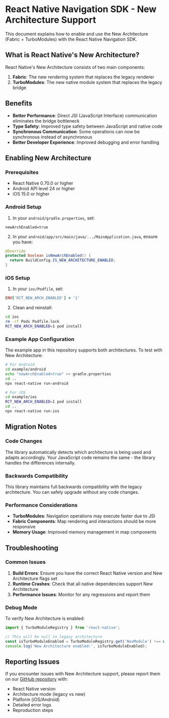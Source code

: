 # React Native Navigation SDK - New Architecture Support

This document explains how to enable and use the New Architecture (Fabric + TurboModules) with the React Native Navigation SDK.

## What is React Native's New Architecture?

React Native's New Architecture consists of two main components:

1. **Fabric**: The new rendering system that replaces the legacy renderer
2. **TurboModules**: The new native module system that replaces the legacy bridge

## Benefits

- **Better Performance**: Direct JSI (JavaScript Interface) communication eliminates the bridge bottleneck
- **Type Safety**: Improved type safety between JavaScript and native code
- **Synchronous Communication**: Some operations can now be synchronous instead of asynchronous
- **Better Developer Experience**: Improved debugging and error handling

## Enabling New Architecture

### Prerequisites

- React Native 0.70.0 or higher
- Android API level 24 or higher
- iOS 15.0 or higher

### Android Setup

1. In your `android/gradle.properties`, set:
```properties
newArchEnabled=true
```

2. In your `android/app/src/main/java/.../MainApplication.java`, ensure you have:
```java
@Override
protected boolean isNewArchEnabled() {
  return BuildConfig.IS_NEW_ARCHITECTURE_ENABLED;
}
```

### iOS Setup

1. In your `ios/Podfile`, set:
```ruby
ENV['RCT_NEW_ARCH_ENABLED'] = '1'
```

2. Clean and reinstall:
```bash
cd ios
rm -rf Pods Podfile.lock
RCT_NEW_ARCH_ENABLED=1 pod install
```

### Example App Configuration

The example app in this repository supports both architectures. To test with New Architecture:

```bash
# For Android
cd example/android
echo "newArchEnabled=true" >> gradle.properties
cd ..
npx react-native run-android

# For iOS  
cd example/ios
RCT_NEW_ARCH_ENABLED=1 pod install
cd ..
npx react-native run-ios
```

## Migration Notes

### Code Changes

The library automatically detects which architecture is being used and adapts accordingly. Your JavaScript code remains the same - the library handles the differences internally.

### Backwards Compatibility

This library maintains full backwards compatibility with the legacy architecture. You can safely upgrade without any code changes.

### Performance Considerations

- **TurboModules**: Navigation operations may execute faster due to JSI
- **Fabric Components**: Map rendering and interactions should be more responsive
- **Memory Usage**: Improved memory management in map components

## Troubleshooting

### Common Issues

1. **Build Errors**: Ensure you have the correct React Native version and New Architecture flags set
2. **Runtime Crashes**: Check that all native dependencies support New Architecture
3. **Performance Issues**: Monitor for any regressions and report them

### Debug Mode

To verify New Architecture is enabled:

```javascript
import { TurboModuleRegistry } from 'react-native';

// This will be null in legacy architecture
const isTurboModuleEnabled = TurboModuleRegistry.get('NavModule') !== null;
console.log('New Architecture enabled:', isTurboModuleEnabled);
```

## Reporting Issues

If you encounter issues with New Architecture support, please report them on our [GitHub repository](https://github.com/googlemaps/react-native-navigation-sdk/issues) with:

- React Native version
- Architecture mode (legacy vs new)
- Platform (iOS/Android)
- Detailed error logs
- Reproduction steps
